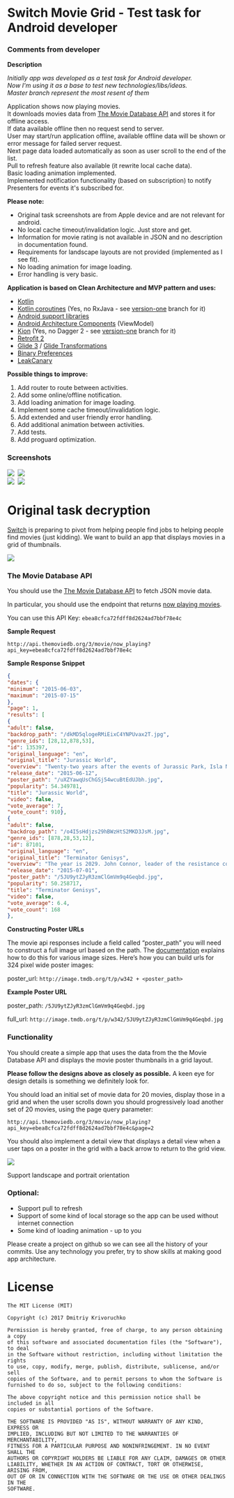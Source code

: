 # Switch Movie Grid - Test task for Android developer

### Comments from developer

**Description**

*Initially app was developed as a test task for Android developer.*<br>
*Now I'm using it as a base to test new technologies/libs/ideas.*<br>
*Master branch represent the most resent of them<br>*

Application shows now playing movies.<br>
It downloads movies data from [The Movie Database API](http://docs.themoviedb.apiary.io/#) and stores it for offline access.<br>
If data available offline then no request send to server.<br>
User may start/run application offline, available offline data will be shown or error message for failed server request.<br>
Next page data loaded automatically as soon as user scroll to the end of the list.<br>
Pull to refresh feature also available (it rewrite local cache data).<br>
Basic loading animation implemented.<br>
Implemented notification functionality (based on subscription) to notify Presenters for events it's subscribed for.

**Please note:**
* Original task screenshots are from Apple device and are not relevant for android.
* No local cache timeout/invalidation logic. Just store and get.
* Information for movie rating is not available in JSON and no description in documentation found.
* Requirements for landscape layouts are not provided (implemented as I see fit).
* No loading animation for image loading.
* Error handling is very basic.

**Application is based on Clean Architecture and MVP pattern and uses:**
* [Kotlin](https://kotlinlang.org)
* [Kotlin coroutines](https://github.com/Kotlin/kotlinx.coroutines) (Yes, no RxJava - see [version-one](https://github.com/dkrivoruchko/SwitchMovie/tree/version-one) branch for it)
* [Android support libraries](https://developer.android.com/topic/libraries/support-library/index.html)
* [Android Architecture Components](https://developer.android.com/topic/libraries/architecture/index.html) (ViewModel)
* [Kion](https://github.com/Ekito/koin) (Yes, no Dagger 2 - see [version-one](https://github.com/dkrivoruchko/SwitchMovie/tree/version-one) branch for it)
* [Retrofit 2](https://github.com/square/retrofit)
* [Glide 3](https://github.com/bumptech/glide/tree/3.0) / [Glide Transformations](https://github.com/wasabeef/glide-transformations)
* [Binary Preferences](https://github.com/iamironz/binaryprefs)
* [LeakCanary](https://github.com/square/leakcanary)

**Possible things to improve:**

1. Add router to route between activities.
1. Add some online/offline notification.
1. Add loading animation for image loading.
1. Implement some cache timeout/invalidation logic.
1. Add extended and user friendly error handling.
1. Add additional animation between activities.
1. Add tests.
1. Add proguard optimization.

### Screenshots
![](screenshots/screenshot_1.jpg)&nbsp;
![](screenshots/screenshot_2.jpg)<br>
![](screenshots/screenshot_3.jpg)&nbsp;
![](screenshots/screenshot_4.jpg)

# Original task decryption
[Switch](https://www.switchapp.com/) is preparing to pivot from helping people find jobs to helping people find movies (just kidding). We want to build an app that displays movies in a grid of thumbnails.

![](screenshots/1.jpg)

### The Movie Database API

You should use the [The Movie Database API](http://docs.themoviedb.apiary.io/#) to fetch JSON movie data.

In particular, you should use the endpoint that returns [now playing movies](http://docs.themoviedb.apiary.io/#reference/movies/movienowplaying).

You can use this API Key: `ebea8cfca72fdff8d2624ad7bbf78e4c`

**Sample Request**

`http://api.themoviedb.org/3/movie/now_playing?api_key=ebea8cfca72fdff8d2624ad7bbf78e4c`

**Sample Response Snippet**
```json
{
"dates": {
"minimum": "2015-06-03",
"maximum": "2015-07-15"
},
"page": 1,
"results": [
{
"adult": false,
"backdrop_path": "/dkMD5qlogeRMiEixC4YNPUvax2T.jpg",
"genre_ids": [28,12,878,53],
"id": 135397,
"original_language": "en",
"original_title": "Jurassic World",
"overview": "Twenty-two years after the events of Jurassic Park, Isla Nublar now features a fully functioning dinosaur theme park, Jurassic World, as originally envisioned by John Hammond.",
"release_date": "2015-06-12",
"poster_path": "/uXZYawqUsChGSj54wcuBtEdUJbh.jpg",
"popularity": 54.349781,
"title": "Jurassic World",
"video": false,
"vote_average": 7,
"vote_count": 910},
{
"adult": false,
"backdrop_path": "/o4I5sHdjzs29hBWzHtS2MKD3JsM.jpg",
"genre_ids": [878,28,53,12],
"id": 87101,
"original_language": "en",
"original_title": "Terminator Genisys",
"overview": "The year is 2029. John Connor, leader of the resistance continues the war against the machines. At the Los Angeles offensive, John's fears of the unknown future begin to emerge when TECOM spies reveal a new plot by SkyNet that will attack him from both fronts; past and future, and will ultimately change warfare forever.",
"release_date": "2015-07-01",
"poster_path": "/5JU9ytZJyR3zmClGmVm9q4Geqbd.jpg",
"popularity": 50.258717,
"title": "Terminator Genisys",
"video": false,
"vote_average": 6.4,
"vote_count": 168
},
```

**Constructing Poster URLs**

The movie api responses include a field called “poster_path” you will need to construct a full image
url based on the path. The [documentation](http://docs.themoviedb.apiary.io/#reference/configuration/configuration) explains how to do this for various image sizes.
Here’s how you can build urls for 324 pixel wide poster images:

poster_url: `http://image.tmdb.org/t/p/w342 + <poster_path>`

**Example Poster URL**

poster_path: `/5JU9ytZJyR3zmClGmVm9q4Geqbd.jpg`

full_url: `http://image.tmdb.org/t/p/w342/5JU9ytZJyR3zmClGmVm9q4Geqbd.jpg`

### Functionality

You should create a simple app that uses the data from the the Movie Database API and displays the movie poster thumbnails in a grid layout.

**Please follow the designs above as closely as possible.** A keen eye for design details is something we definitely look for.

You should load an initial set of movie data for 20 movies, display those in a grid and when the user scrolls down you should progressively load another set of 20 movies, using the page query parameter:

`http://api.themoviedb.org/3/movie/now_playing?api_key=ebea8cfca72fdff8d2624ad7bbf78e4c&page=2`

You should also implement a detail view that displays a detail view when a user taps on a poster in the grid with a back arrow to return to the grid view.

![](screenshots/2.jpg)

Support landscape and portrait orientation

### Optional:
* Support pull to refresh
* Support of some kind of local storage so the app can be used without internet connection
* Some kind of loading animation - up to you

Please create a project on github so we can see all the history of your commits.
Use any technology you prefer, try to show skills at making good app architecture.

# License

```
The MIT License (MIT)

Copyright (c) 2017 Dmitriy Krivoruchko

Permission is hereby granted, free of charge, to any person obtaining a copy
of this software and associated documentation files (the "Software"), to deal
in the Software without restriction, including without limitation the rights
to use, copy, modify, merge, publish, distribute, sublicense, and/or sell
copies of the Software, and to permit persons to whom the Software is
furnished to do so, subject to the following conditions:

The above copyright notice and this permission notice shall be included in all
copies or substantial portions of the Software.

THE SOFTWARE IS PROVIDED "AS IS", WITHOUT WARRANTY OF ANY KIND, EXPRESS OR
IMPLIED, INCLUDING BUT NOT LIMITED TO THE WARRANTIES OF MERCHANTABILITY,
FITNESS FOR A PARTICULAR PURPOSE AND NONINFRINGEMENT. IN NO EVENT SHALL THE
AUTHORS OR COPYRIGHT HOLDERS BE LIABLE FOR ANY CLAIM, DAMAGES OR OTHER
LIABILITY, WHETHER IN AN ACTION OF CONTRACT, TORT OR OTHERWISE, ARISING FROM,
OUT OF OR IN CONNECTION WITH THE SOFTWARE OR THE USE OR OTHER DEALINGS IN THE
SOFTWARE.
```